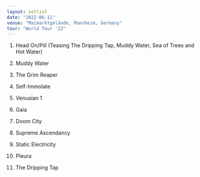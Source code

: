 ```yaml
---
layout: setlist
date: "2022-06-11"
venue: "Maimarktgelände, Mannheim, Germany"
tour: "World Tour '22"
---
```



 1. Head On/Pill
    (Teasing The Dripping Tap, Muddy Water, Sea of Trees and Hot Water)

 2. Muddy Water

 3. The Grim Reaper

 4. Self-Immolate

 5. Venusian 1

 6. Gaia

 7. Doom City

 8. Supreme Ascendancy

 9. Static Electricity

10. Pleura

11. The Dripping Tap
